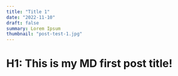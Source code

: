 ```yaml
---
title: "Title 1"
date: "2022-11-10"
draft: false
summary: Lorem Ipsum
thumbnail: "post-test-1.jpg"
---
```


# H1: This is my MD first post title!